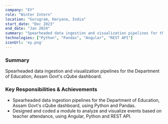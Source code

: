 ```yaml
---
company: "EY"
role: "Winter Intern"
location: "Gurugram, Haryana, India"
start_date: "Dec 2023"
end_date: "Jan 2024"
summary: "Spearheaded data ingestion and visualization pipelines for the Department of Education, Assam Govt's cQube dashboard."
technologies: ["Python", "Pandas", "Angular", "REST API"]
iconUrl: 'ey.png'
---
```


### Summary
Spearheaded data ingestion and visualization pipelines for the Department of Education, Assam Govt's cQube dashboard.

### Key Responsibilities & Achievements
- Spearheaded data ingestion pipelines for the Department of Education, Assam Govt's cQube dashboard, using Python and Pandas.
- Designed and coded a module to analyze and visualize events based on teacher attendance, using Angular, Python and REST API.